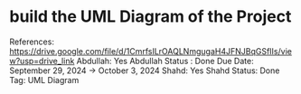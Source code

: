 # build the UML Diagram of the Project

References: https://drive.google.com/file/d/1CmrfsILrOAQLNmgugaH4JFNJBqGSfIIs/view?usp=drive_link
Abdullah: Yes
Abdullah Status : Done
Due Date: September 29, 2024 → October 3, 2024
Shahd: Yes
Shahd Status: Done
Tag: UML Diagram